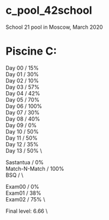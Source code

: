 # c_pool_42school
 School 21 pool in Moscow, March 2020
 
 # Piscine C:
 
Day 00 / 15% \
Day 01 / 30% \
Day 02 / 10% \
Day 03 / 57% \
Day 04 / 42% \
Day 05 / 70% \
Day 06 / 100% \
Day 07 / 30% \
Day 08 / 40% \
Day 09 / 0% \
Day 10 / 50% \
Day 11 / 50% \
Day 12 / 35% \
Day 13 / 50% \

Sastantua / 0% \
Match-N-Match / 100% \
BSQ / \

Exam00 / 0% \
Exam01 / 38% \
Exam02 / 75% \
                
Final level: 6.66 \
